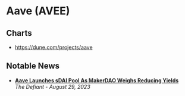 # Aave (AVEE)

## Charts

- https://dune.com/projects/aave

## Notable News
- [**Aave Launches sDAI Pool As MakerDAO Weighs Reducing Yields**](https://thedefiant.io/dydx-community-votes-on-appchain-migration-and-v4-deployment)
  <br/>_The Defiant - August 29, 2023_
